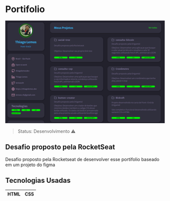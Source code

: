 # Portifolio

![header](img/projeto.png)

> Status: Desenvolvimento ⚠️

## Desafio proposto pela RocketSeat

<p>Desafio proposto pela Rocketseat de desenvolver esse portifolio baseado em um projeto do figma</p>

## Tecnologias Usadas

| HTML | CSS |
| ---- | --- |
